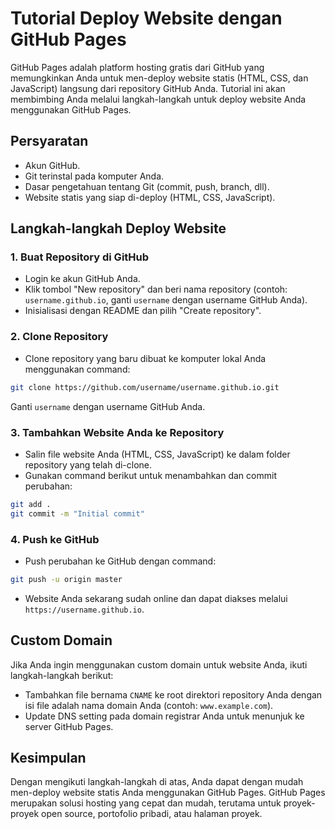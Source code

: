 
# Tutorial Deploy Website dengan GitHub Pages

GitHub Pages adalah platform hosting gratis dari GitHub yang memungkinkan Anda untuk men-deploy website statis (HTML, CSS, dan JavaScript) langsung dari repository GitHub Anda. Tutorial ini akan membimbing Anda melalui langkah-langkah untuk deploy website Anda menggunakan GitHub Pages.

## Persyaratan
- Akun GitHub.
- Git terinstal pada komputer Anda.
- Dasar pengetahuan tentang Git (commit, push, branch, dll).
- Website statis yang siap di-deploy (HTML, CSS, JavaScript).

## Langkah-langkah Deploy Website

### 1. Buat Repository di GitHub
- Login ke akun GitHub Anda.
- Klik tombol "New repository" dan beri nama repository (contoh: `username.github.io`, ganti `username` dengan username GitHub Anda).
- Inisialisasi dengan README dan pilih "Create repository".

### 2. Clone Repository
- Clone repository yang baru dibuat ke komputer lokal Anda menggunakan command:
```bash
git clone https://github.com/username/username.github.io.git
```
Ganti `username` dengan username GitHub Anda.

### 3. Tambahkan Website Anda ke Repository
- Salin file website Anda (HTML, CSS, JavaScript) ke dalam folder repository yang telah di-clone.
- Gunakan command berikut untuk menambahkan dan commit perubahan:
```bash
git add .
git commit -m "Initial commit"
```

### 4. Push ke GitHub
- Push perubahan ke GitHub dengan command:
```bash
git push -u origin master
```
- Website Anda sekarang sudah online dan dapat diakses melalui `https://username.github.io`.

## Custom Domain
Jika Anda ingin menggunakan custom domain untuk website Anda, ikuti langkah-langkah berikut:

- Tambahkan file bernama `CNAME` ke root direktori repository Anda dengan isi file adalah nama domain Anda (contoh: `www.example.com`).
- Update DNS setting pada domain registrar Anda untuk menunjuk ke server GitHub Pages.

## Kesimpulan
Dengan mengikuti langkah-langkah di atas, Anda dapat dengan mudah men-deploy website statis Anda menggunakan GitHub Pages. GitHub Pages merupakan solusi hosting yang cepat dan mudah, terutama untuk proyek-proyek open source, portofolio pribadi, atau halaman proyek.

